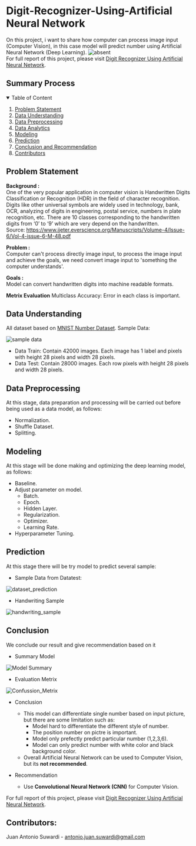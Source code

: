 # Digit-Recognizer-Using-Artificial Neural Network

On this project, i want to share how computer can process image input (Computer Vision), in this case model will predict number using Artificial Neural Network (Deep Learning).
![absent](Image/cover.png)
<br>
For full report of this project, please visit <a href=https://github.com/Juantonios1/Digit-Recognizer-Using-ANN/blob/main/Digit%20Recognizer%20Ipynb/Digit%20Recognizer%20Using%20Artificial%20Neural%20Network.ipynb>
Digit Recognizer Using Artificial Neural Network</a>.

## Summary Process
<!-- TABLE OF CONTENTS -->
<details open="open">
  <summary>Table of Content</summary>
  <ol>
    <li><a href="#problem-statement">Problem Statement</a></li>
    <li><a href="#data-understanding">Data Understanding</a></li>
    <li><a href="#data-preprocessing">Data Preprocessing</a></li>
    <li><a href="#data-analytics">Data Analytics</a></li>
    <li><a href="#modeling">Modeling</a></li>
    <li><a href="#prediction">Prediction</a></li>
    <li><a href="#conclusion">Conclusion and Recommendation</a></li>
    <li><a href="#contributors">Contributors</a></li>
  </ol>
</details>

## Problem Statement
**Background :**  
One of the very popular application in computer vision is Handwritten Digits Classification or Recognition (HDR) in the field of character recognition. Digits like other universal symbols are widely used in technology, bank, OCR, analyzing of digits in engineering, postal service, numbers in plate recognition, etc. There are 10 classes corresponding to the handwritten digits from ‘0’ to ‘9’ which are very depend on the handwritten.
<br> Source: https://www.ijeter.everscience.org/Manuscripts/Volume-4/Issue-6/Vol-4-issue-6-M-48.pdf

**Problem :**  
Computer can't process directly image input, to process the image input and achieve the goals, we need convert image input to 'something the computer understands'.

**Goals :**  
Model can convert handwritten digits into machine readable formats.

**Metrix Evaluation**
Multiclass Accuracy: Error in each class is important.

## Data Understanding

All dataset based on <a href=https://www.kaggle.com/competitions/digit-recognizer/data> MNIST Number Dataset</a>. Sample Data:

![sample data](Image/sample.png)

* Data Train: Contain 42000 images. Each image has 1 label and pixels with height 28 pixels and width 28 pixels.
* Data Test: Contain 28000 images. Each row pixels with height 28 pixels and width 28 pixels.

## Data Preprocessing
At this stage, data preparation and processing will be carried out before being used as a data model, as follows:
* Normalization.
* Shuffle Dataset.
* Splitting.

## Modeling
At this stage will be done making and optimizing the deep learning model, as follows:
* Baseline.
* Adjust parameter on model.
  * Batch.
  * Epoch.
  * Hidden Layer.
  * Regularization.
  * Optimizer.
  * Learning Rate.
* Hyperparameter Tuning.

## Prediction
At this stage there will be try model to predict several sample:
* Sample Data from Datatest:

![dataset_prediction](Image/pred_sample.png)

* Handwriting Sample

![handwriting_sample](Image/hw_sample.png)

## Conclusion 
We conclude our result and give recommendation based on it
* Summary Model <br>

![Model Summary](Image/summary_model.png)  <br>

* Evaluation Metrix

![Confussion_Metrix](Image/cm.png)  <br>

* Conclusion
  * This model can differentiate single number based on input picture, but there are some limitation such as:
      * Model hard to differentiate the different style of number.
      * The position number on pictre is important.
      * Model only prefectly predict particular number (1,2,3,6).
      * Model can only predict number with white color and black background color.
  * Overall Artificial Neural Network can be used to Computer Vision, but its **not recommended**.

* Recommendation
  * Use **Convolutional Neural Network (CNN)** for Computer Vision.
 

For full report of this project, please visit <a href=https://github.com/Juantonios1/Digit-Recognizer-Using-ANN/blob/main/Digit%20Recognizer%20Ipynb/Digit%20Recognizer%20Using%20Artificial%20Neural%20Network.ipynb>
Digit Recognizer Using Artificial Neural Network</a>.

## Contributors:
Juan Antonio Suwardi - antonio.juan.suwardi@gmail.com  

